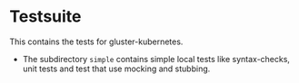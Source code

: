 # Testsuite

This contains the tests for gluster-kubernetes.
* The subdirectory `simple` contains simple local tests
like syntax-checks, unit tests and test that use mocking and stubbing.
